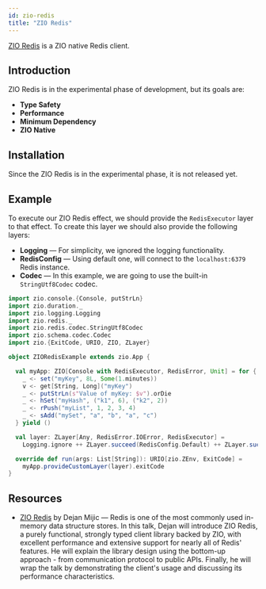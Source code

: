 ```yaml
---
id: zio-redis
title: "ZIO Redis"
---
```


[ZIO Redis](https://github.com/zio/zio-redis) is a ZIO native Redis client.

## Introduction

ZIO Redis is in the experimental phase of development, but its goals are:

- **Type Safety**
- **Performance**
- **Minimum Dependency**
- **ZIO Native**

## Installation

Since the ZIO Redis is in the experimental phase, it is not released yet.

## Example

To execute our ZIO Redis effect, we should provide the `RedisExecutor` layer to that effect. To create this layer we should also provide the following layers:

- **Logging** — For simplicity, we ignored the logging functionality.
- **RedisConfig** — Using default one, will connect to the `localhost:6379` Redis instance.
- **Codec** — In this example, we are going to use the built-in `StringUtf8Codec` codec.

```scala
import zio.console.{Console, putStrLn}
import zio.duration._
import zio.logging.Logging
import zio.redis._
import zio.redis.codec.StringUtf8Codec
import zio.schema.codec.Codec
import zio.{ExitCode, URIO, ZIO, ZLayer}

object ZIORedisExample extends zio.App {

  val myApp: ZIO[Console with RedisExecutor, RedisError, Unit] = for {
    _ <- set("myKey", 8L, Some(1.minutes))
    v <- get[String, Long]("myKey")
    _ <- putStrLn(s"Value of myKey: $v").orDie
    _ <- hSet("myHash", ("k1", 6), ("k2", 2))
    _ <- rPush("myList", 1, 2, 3, 4)
    _ <- sAdd("mySet", "a", "b", "a", "c")
  } yield ()

  val layer: ZLayer[Any, RedisError.IOError, RedisExecutor] =
    Logging.ignore ++ ZLayer.succeed(RedisConfig.Default) ++ ZLayer.succeed(StringUtf8Codec) >>> RedisExecutor.live

  override def run(args: List[String]): URIO[zio.ZEnv, ExitCode] =
    myApp.provideCustomLayer(layer).exitCode
}
```

## Resources

- [ZIO Redis](https://www.youtube.com/watch?v=yqFt3b3RBkI) by Dejan Mijic — Redis is one of the most commonly used in-memory data structure stores. In this talk, Dejan will introduce ZIO Redis, a purely functional, strongly typed client library backed by ZIO, with excellent performance and extensive support for nearly all of Redis' features. He will explain the library design using the bottom-up approach - from communication protocol to public APIs. Finally, he will wrap the talk by demonstrating the client's usage and discussing its performance characteristics.
